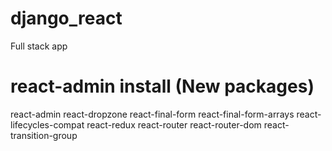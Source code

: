 # django_react
Full stack app

# react-admin install (New packages)

react-admin
react-dropzone
react-final-form
react-final-form-arrays
react-lifecycles-compat
react-redux
react-router
react-router-dom
react-transition-group
